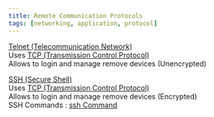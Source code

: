 ```yaml
---
title: Remote Communication Protocols
tags: [networking, application, protocol]
---
```


<u>Telnet (Telecommunication Network)</u>  
Uses [TCP (Transmission Control Protocol)](../Transport%20Layer%20Concepts/TCP%20(Transmission%20Control%20Protocol).md)  
Allows to login and manage remove devices (Unencrypted)

<u>SSH (Secure Shell)</u>  
Uses [TCP (Transmission Control Protocol)](../Transport%20Layer%20Concepts/TCP%20(Transmission%20Control%20Protocol).md)  
Allows to login and manage remove devices (Encrypted)  
SSH Commands : [ssh Command](../../../Operating%20System/Linux/Commands/ssh%20Command.md)